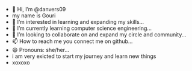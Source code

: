 - 👋 Hi, I’m @danvers09
- my name is Gouri
- 👀 I’m interested in learning and expanding my skills...
- 🌱 I’m currently learning computer science engineering...
- 💞️ I’m looking to collaborate on and expand my circle and community...
- 📫 How to reach me you connect me on github...
- 😄 Pronouns: she/her...
- i am very exicted to start my journey and learn new things
- xoxoxo

<!---
danvers09/danvers09 is a ✨ special ✨ repository because its `README.md` (this file) appears on your GitHub profile.
You can click the Preview link to take a look at your changes.
--->
